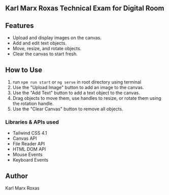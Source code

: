 ## Karl Marx Roxas Technical Exam for Digital Room

## Features
- Upload and display images on the canvas.
- Add and edit text objects.
- Move, resize, and rotate objects.
- Clear the canvas to start fresh.

## How to Use
1. run ```npm run start``` or ```ng serve``` in root directory using terminal
2. Use the "Upload Image" button to add an image to the canvas.
3. Use the "Add Text" button to add a text object to the canvas.
4. Drag objects to move them, use handles to resize, or rotate them using the rotation handle.
5. Use the "Clear Canvas" button to remove all objects.

### Libraries & APIs used
- Tailwind CSS 4.1
- Canvas API
- File Reader API
- HTML DOM API
- Mouse Events
- Keyboard Events

## Author
Karl Marx Roxas